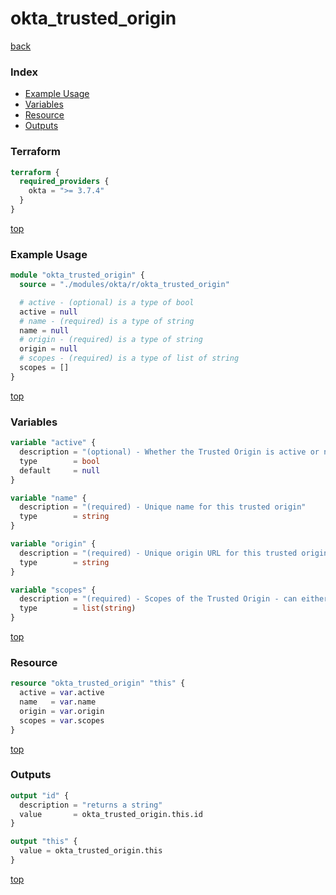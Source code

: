 # okta_trusted_origin

[back](../okta.md)

### Index

- [Example Usage](#example-usage)
- [Variables](#variables)
- [Resource](#resource)
- [Outputs](#outputs)

### Terraform

```terraform
terraform {
  required_providers {
    okta = ">= 3.7.4"
  }
}
```

[top](#index)

### Example Usage

```terraform
module "okta_trusted_origin" {
  source = "./modules/okta/r/okta_trusted_origin"

  # active - (optional) is a type of bool
  active = null
  # name - (required) is a type of string
  name = null
  # origin - (required) is a type of string
  origin = null
  # scopes - (required) is a type of list of string
  scopes = []
}
```

[top](#index)

### Variables

```terraform
variable "active" {
  description = "(optional) - Whether the Trusted Origin is active or not - can only be issued post-creation"
  type        = bool
  default     = null
}

variable "name" {
  description = "(required) - Unique name for this trusted origin"
  type        = string
}

variable "origin" {
  description = "(required) - Unique origin URL for this trusted origin"
  type        = string
}

variable "scopes" {
  description = "(required) - Scopes of the Trusted Origin - can either be CORS or REDIRECT only"
  type        = list(string)
}
```

[top](#index)

### Resource

```terraform
resource "okta_trusted_origin" "this" {
  active = var.active
  name   = var.name
  origin = var.origin
  scopes = var.scopes
}
```

[top](#index)

### Outputs

```terraform
output "id" {
  description = "returns a string"
  value       = okta_trusted_origin.this.id
}

output "this" {
  value = okta_trusted_origin.this
}
```

[top](#index)